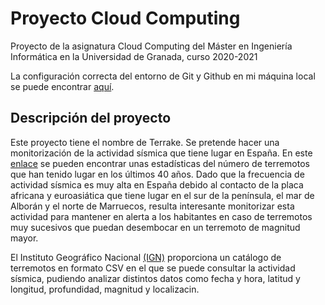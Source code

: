 # Proyecto Cloud Computing

Proyecto de la asignatura Cloud Computing del Máster en Ingeniería Informática en la Universidad de Granada, curso 2020-2021

La configuración correcta del entorno de Git y Github en mi máquina local se puede encontrar [aquí](https://github.com/Jumacasni/Proyecto-CC/blob/main/docs/configuracion_git.md).

## Descripción del proyecto

Este proyecto tiene el nombre de Terrake. Se pretende hacer una monitorización de la actividad sísmica que tiene lugar en España. En este [enlace](http://www.ign.es/web/resources/docs/IGNCnig/SIS-Tablas_estadisticas_PIberica.pdf) se pueden encontrar unas estadísticas del número de terremotos que han tenido lugar en los últimos 40 años. Dado que la frecuencia de actividad sísmica es muy alta en España debido al contacto de la placa africana y euroasiática que tiene lugar en el sur de la península, el mar de Alborán y el norte de Marruecos, resulta interesante monitorizar esta actividad para mantener en alerta a los habitantes en caso de terremotos muy sucesivos que puedan desembocar en un terremoto de magnitud mayor.

El Instituto Geográfico Nacional [(IGN)](https://www.ign.es/web/ign/portal/sis-catalogo-terremotos) proporciona un catálogo de terremotos en formato CSV en el que se puede consultar la actividad sísmica, pudiendo analizar distintos datos como fecha y hora, latitud y longitud, profundidad, magnitud y localizacin.
